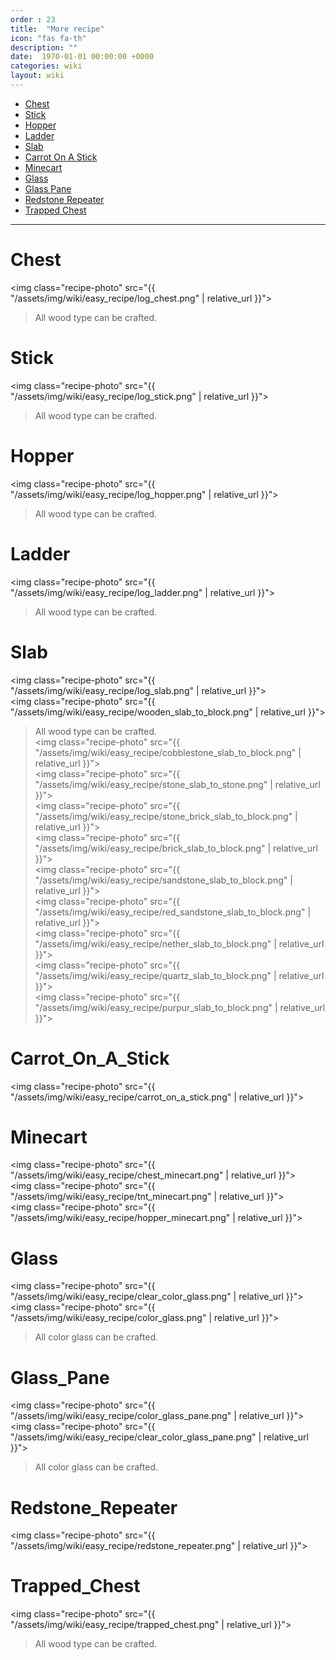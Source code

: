 ```yaml
---
order : 23
title:  "More recipe"
icon: "fas fa-th"
description: ""
date:  1970-01-01 00:00:00 +0000
categories: wiki
layout: wiki
---
```


- [Chest](#Chest)
- [Stick](#Stick)
- [Hopper](#Hopper)
- [Ladder](#Ladder)
- [Slab](#Slab)
- [Carrot On A Stick](#Carrot_On_A_Stick)
- [Minecart](#Minecart)
- [Glass](#Glass)
- [Glass Pane](#Glass_Pane)
- [Redstone Repeater](#Redstone_Repeater)
- [Trapped Chest](#Trapped_Chest)

---

<a name="Chest">

# Chest

<img class="recipe-photo" src="{{ "/assets/img/wiki/easy_recipe/log_chest.png" | relative_url }}">  
> All wood type can be crafted.

<a name="Stick">

# Stick

<img class="recipe-photo" src="{{ "/assets/img/wiki/easy_recipe/log_stick.png" | relative_url }}">  
> All wood type can be crafted.

<a name="Hopper">

# Hopper

<img class="recipe-photo" src="{{ "/assets/img/wiki/easy_recipe/log_hopper.png" | relative_url }}">  
> All wood type can be crafted.

<a name="Ladder">

# Ladder

<img class="recipe-photo" src="{{ "/assets/img/wiki/easy_recipe/log_ladder.png" | relative_url }}">  
> All wood type can be crafted.

<a name="Slab">

# Slab

<img class="recipe-photo" src="{{ "/assets/img/wiki/easy_recipe/log_slab.png" | relative_url }}">  
<img class="recipe-photo" src="{{ "/assets/img/wiki/easy_recipe/wooden_slab_to_block.png" | relative_url }}">  
> All wood type can be crafted.  
<img class="recipe-photo" src="{{ "/assets/img/wiki/easy_recipe/cobblestone_slab_to_block.png" | relative_url }}">  
<img class="recipe-photo" src="{{ "/assets/img/wiki/easy_recipe/stone_slab_to_stone.png" | relative_url }}">  
<img class="recipe-photo" src="{{ "/assets/img/wiki/easy_recipe/stone_brick_slab_to_block.png" | relative_url }}">  
<img class="recipe-photo" src="{{ "/assets/img/wiki/easy_recipe/brick_slab_to_block.png" | relative_url }}">  
<img class="recipe-photo" src="{{ "/assets/img/wiki/easy_recipe/sandstone_slab_to_block.png" | relative_url }}">  
<img class="recipe-photo" src="{{ "/assets/img/wiki/easy_recipe/red_sandstone_slab_to_block.png" | relative_url }}">  
<img class="recipe-photo" src="{{ "/assets/img/wiki/easy_recipe/nether_slab_to_block.png" | relative_url }}">  
<img class="recipe-photo" src="{{ "/assets/img/wiki/easy_recipe/quartz_slab_to_block.png" | relative_url }}">  
<img class="recipe-photo" src="{{ "/assets/img/wiki/easy_recipe/purpur_slab_to_block.png" | relative_url }}">  

<a name="Carrot_On_A_Stick">

# Carrot_On_A_Stick

<img class="recipe-photo" src="{{ "/assets/img/wiki/easy_recipe/carrot_on_a_stick.png" | relative_url }}">

<a name="Minecart">

# Minecart

<img class="recipe-photo" src="{{ "/assets/img/wiki/easy_recipe/chest_minecart.png" | relative_url }}">  
<img class="recipe-photo" src="{{ "/assets/img/wiki/easy_recipe/tnt_minecart.png" | relative_url }}">  
<img class="recipe-photo" src="{{ "/assets/img/wiki/easy_recipe/hopper_minecart.png" | relative_url }}">

<a name="Glass">

# Glass

<img class="recipe-photo" src="{{ "/assets/img/wiki/easy_recipe/clear_color_glass.png" | relative_url }}">  
<img class="recipe-photo" src="{{ "/assets/img/wiki/easy_recipe/color_glass.png" | relative_url }}">  
> All color glass can be crafted.

<a name="Glass_Pane">

# Glass_Pane

<img class="recipe-photo" src="{{ "/assets/img/wiki/easy_recipe/color_glass_pane.png" | relative_url }}">  
<img class="recipe-photo" src="{{ "/assets/img/wiki/easy_recipe/clear_color_glass_pane.png" | relative_url }}">  
> All color glass can be crafted.

<a name="Redstone_Repeater">

# Redstone_Repeater

<img class="recipe-photo" src="{{ "/assets/img/wiki/easy_recipe/redstone_repeater.png" | relative_url }}">

<a name="Trapped_Chest">

# Trapped_Chest

<img class="recipe-photo" src="{{ "/assets/img/wiki/easy_recipe/trapped_chest.png" | relative_url }}">  
> All wood type can be crafted.